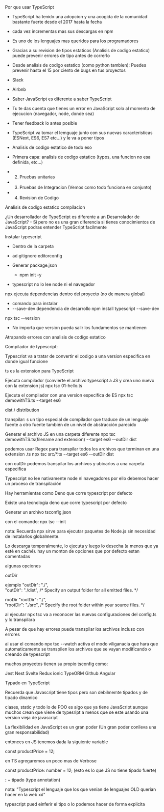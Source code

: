 Por que usar TypeScript

- TypeScript ha tenido una adopcion y una acogida de la comunidad bastante fuerte desde el 2017 hasta la fecha
- cada vez incrementas mas sus descargas en npm
- Es uno de los lenguajes mas queridos para los programadores
- Gracias a su revision de tipos estaticos (Analisis de codigo estatico) puede prevenir errores de tipo antes de correrlo
- Desde analisis de codigo estatico (como python tambien): Puedes prevenir hasta el 15 por ciento de bugs en tus proyectos

- Slack
- Airbnb


- Saber JavaScript es diferente a saber TypeScript
- Tu te das cuenta que tienes un error en JavaScript solo al momento de ejecucion (navegador, node, donde sea)
- Tener feedback lo antes posible
- TypeScript va tomar el lemguaje junto con sus nuevas caracteristicas (ESNext, ES6, ES7 etc...) y le va a poner tipos
- Analisis de codigo estatico de todo eso
- Primera capa: analisis de codigo estatico (typos, una funcion no esa definida, etc...)
- 2. Pruebas unitarias
- 3. Pruebas de Integracion (Vemos como todo funciona en conjunto)
- 4. Revision de Codigo

Analisis de codigo estatico compilacion

¿Un desarrollador de TypeScript es diferente a un Desarrolador de JavaScript?
    - Si pero no es una gran diferencia si tienes conocimientos de JavaScript podras entender TypeScript facilmente
  

  Instalar typescript

- Dentro de la carpeta
- ad gitignore editorconfig

- Generar package.json 
  - npm init -y

- typescript no lo lee node ni el navegador

npx ejecuta dependencias dentro del proyecto (no de manera global)
- comando para instalar 
- --save-dev dependencia de desarrollo
npm install typescript --save-dev 

npx tsc --version
- No importa que version pueda salir los fundamentos se mantienen


Atrapando errores con analisis de codigo estatico

 Compilador de typescript:

Typescriot va a tratar de convertir el codigo a una version especifica en donde igual funcione

ts es la extension para TypeScript


Ejecuta compilador (convierte el archivo typescript a JS y crea uno nuevo con la extension js)
npx tsc 01-hello.ts 

Ejecuta el compilador con una version especifica de ES
npx tsc demowithTS.ts --target es6

dist / distribution

transpilar: s un tipo especial de compilador que traduce de un lenguaje fuente a otro fuente también de un nivel de abstracción parecido

Generar el archivo JS en una carpeta diferente 
npx tsc demowithTS.ts(filename and extension) --target es6 --outDir dist

podemos usar Regex para transpilar todos los archivos que terminan en una extension .ts
npx tsc src/*.ts --target es6 --outDir dist

con outDir podemos transpilar los archivos y ubicarlos a una carpeta especifica

Typescript no lee nativamente node ni navegadores por ello debemos hacer un proceso de transpilación

Hay herramientas como Deno que corre typescript por defecto

Existe una tecnologia deno que corre typescript por defecto


Generar un archivo tsconfig.json

con el comando: npx tsc --init

nota: Recuerda npx sirve para ejecutar paquetes de Node.js sin necesidad de instalarlos globalmente.

Lo descarga temporalmente, lo ejecuta y luego lo desecha (a menos que ya esté en caché).
hay un monton de opciones que por defecto estan comentadas

algunas opciones 

outDir

ejemplo
    "outDir": "./",  
    "outDir": "./dist",                                   /* Specify an output folder for all emitted files. */

rooDir
     "rootDir": "./",     
    "rootDir": "./src",                                  /* Specify the root folder within your source files. */


al ejecutar npx tsc va a reconocer las nuevas configuraciones del config.ts y lo transpilara


A pesar de que hay errores puede transpilar los archivos incluso con errores

al usar el comando npx tsc --watch activa el modo viliganacia que hara que automaticamente se transpilen los archivos que
se vayan modificando o creando  de typescript

muchos proyectos tienen su propio tsconfig como:

Jest
Nest
Svelte
Redux
ionic
TypeORM
Github
Angular


Typado en TypeScript

Recuerda que Javascript tiene tipos pero son debilmemte tipados y de tipado dinamico

clases, static y todo lo de POO es algo que ya tiene JavaScript aunque muchos crean que viene de typesript
a menos que se este usando una version vieja de javascript

La flexibilidad en JavaScript es un gran poder (Un gran poder conlleva una gran responsabilidad)

entonces en JS tenemos dada la siguiente variable

const productPrice =  12;

en TS agregaremos un poco mas de Verbose

const productPrice: number = 12; (esto es lo que JS no tiene tipado fuerte)


: + tipado (type annotation)

nota: "Typescript el lenguaje que los que venian de lenguajes OLD querian hacer en la web xd"


typescript pued einferir el tipo o lo podemos hacer de forma explicita
